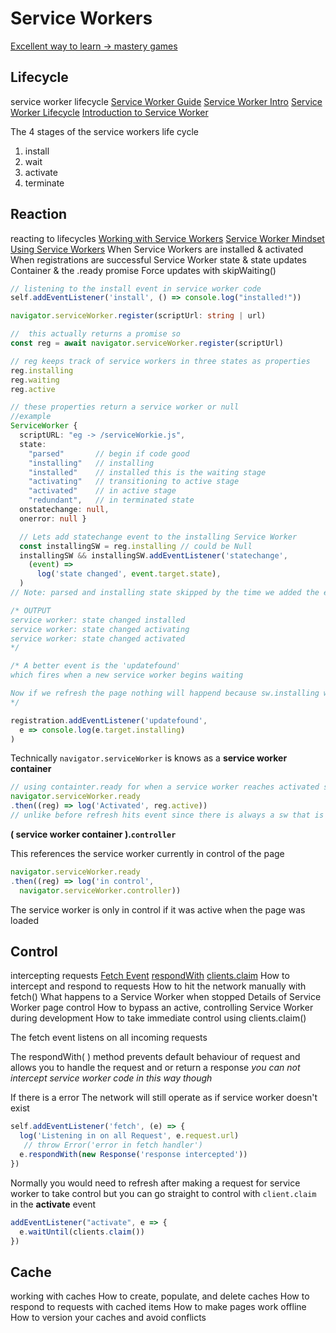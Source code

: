     

# <b class="text-gray-400">Service Workers</b>

[Excellent way to learn -> mastery games](https://mastery.games/serviceworkies/)

## Lifecycle 
<span class="text-xl text-yellow-400 capitalize">service worker lifecycle</span>
[Service Worker Guide](https://web.dev/reliable/service-workers-cache-storage)
[Service Worker Intro](https://developers.google.com/web/fundamentals/primers/service-workers/)
[Service Worker Lifecycle](https://developers.google.com/web/fundamentals/primers/service-workers/lifecycle)
[Introduction to Service Worker](https://developers.google.com/web/ilt/pwa/introduction-to-service-worker-slides)

<span class="text-blue-100">The <span class="text-green-300 font-bold">4</span> stages of the service workers life cycle</span>
1. install
2. wait
3. activate
4. terminate



## Reaction 
<span class="text-xl text-yellow-400 capitalize">reacting to lifecycles</span>
[Working with Service Workers](https://web.dev/reliable/service-workers-cache-storage/codelab-service-workers)
[Service Worker Mindset](https://web.dev/service-worker-mindset/)
[Using Service Workers](https://developer.mozilla.org/en-US/docs/Web/API/Service_Worker_API/Using_Service_Workers)
When Service Workers are installed & activated
When registrations are successful
Service Worker state & state updates
Container & the .ready promise
Force updates with skipWaiting()

```js
// listening to the install event in service worker code
self.addEventListener('install', () => console.log("installed!"))
```
```ts
navigator.serviceWorker.register(scriptUrl: string | url)

//  this actually returns a promise so 
const reg = await navigator.serviceWorker.register(scriptUrl)

// reg keeps track of service workers in three states as properties
reg.installing
reg.waiting
reg.active

// these properties return a service worker or null
//example
ServiceWorker { 
  scriptURL: "eg -> /serviceWorkie.js", 
  state:
    "parsed"       // begin if code good
    "installing"   // installing 
    "installed"    // installed this is the waiting stage
    "activating"   // transitioning to active stage
    "activated"    // in active stage
    "redundant",   // in terminated state
  onstatechange: null,
  onerror: null }

  // Lets add statechange event to the installing Service Worker
  const installingSW = reg.installing // could be Null
  installingSW && installingSW.addEventListener('statechange', 
    (event) =>
      log('state changed', event.target.state),
  )
// Note: parsed and installing state skipped by the time we added the event listener

/* OUTPUT
service worker: state changed installed
service worker: state changed activating 
service worker: state changed activated
*/

/* A better event is the 'updatefound' 
which fires when a new service worker begins waiting

Now if we refresh the page nothing will happend because sw.installing would be Null since new service worker is not installing
*/

registration.addEventListener('updatefound', 
  e => console.log(e.target.installing)
)
```
Technically `navigator.serviceWorker` is knows as a <b class="text-yellow-400">service worker container</b>

```ts
// using containter.ready for when a service worker reaches activated state
navigator.serviceWorker.ready
.then((reg) => log('Activated', reg.active))
// unlike before refresh hits event since there is always a sw that is active
```
<b class="text-yellow-400 text-xl">( service worker container ).`controller`</b>

<span class="text-yellow-300">This references the service worker currently in control of the page</span>

```ts
navigator.serviceWorker.ready
.then((reg) => log('in control', 
  navigator.serviceWorker.controller))
```
<span class="text-yellow-300">The service worker is only in control if it was active when the page was loaded</span>




## Control
<span class="text-xl text-yellow-400 capitalize">intercepting requests</span>
[Fetch Event](https://developer.mozilla.org/en-US/docs/Web/API/FetchEvent)
[respondWith](https://developer.mozilla.org/en-US/docs/Web/API/FetchEvent/respondWith)
[clients.claim](https://developer.mozilla.org/en-US/docs/Web/API/Clients/claim)
How to intercept and respond to requests
How to hit the network manually with fetch()
What happens to a Service Worker when stopped
Details of Service Worker page control
How to bypass an active, controlling Service Worker during development
How to take immediate control using clients.claim()

The <span class="font-extrabold text-yellow-600">fetch</span> event listens on all incoming requests

The <span class="font-extrabold text-blue-400">respondWith( )</span> method prevents default behaviour of request and allows you to handle the request and or return a response *you can not intercept service worker code in this way though*

<span class="font-extrabold text-red-400">If there is a error</span> The network will still operate as if service worker doesn't exist


```ts
self.addEventListener('fetch', (e) => {
  log('Listening in on all Request', e.request.url) 
   // throw Error('error in fetch handler')
  e.respondWith(new Response('response intercepted'))
})
```
Normally you would need to refresh after making a request for service worker to take control but you can go straight to control with `client.claim` in the <b class="text-green-500">activate</b> event
```ts
addEventListener("activate", e => {
  e.waitUntil(clients.claim())
})
```

## Cache
<span class="text-xl text-yellow-400 capitalize">working with caches</span>
How to create, populate, and delete caches
How to respond to requests with cached items
How to make pages work offline
How to version your caches and avoid conflicts